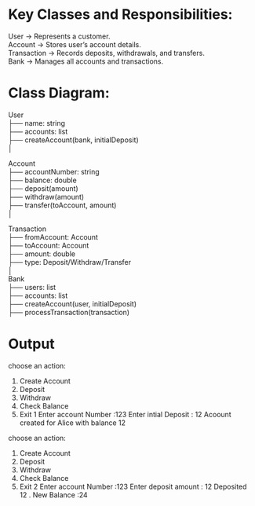 # Key Classes and Responsibilities:
User → Represents a customer.<br/>
Account → Stores user’s account details.<br/>
Transaction → Records deposits, withdrawals, and transfers.<br/>
Bank → Manages all accounts and transactions.<br/>



# Class Diagram:

User<br/>
 ├── name: string<br/>
 ├── accounts: list<Account><br/>
 ├── createAccount(bank, initialDeposit)<br/>
 │<br/>


Account<br/>
 ├── accountNumber: string<br/>
 ├── balance: double<br/>
 ├── deposit(amount)<br/>
 ├── withdraw(amount)<br/>
 ├── transfer(toAccount, amount)<br/>
 │<br/>
 
Transaction<br/>
 ├── fromAccount: Account<br/>
 ├── toAccount: Account<br/>
 ├── amount: double<br/>
 ├── type: Deposit/Withdraw/Transfer<br/>
 │<br/>
Bank<br/>
 ├── users: list<User><br/>
 ├── accounts: list<Account><br/>
 ├── createAccount(user, initialDeposit)<br/>
 ├── processTransaction(transaction)<br/>


 # Output

 choose an action:
1. Create Account
2. Deposit
3. Withdraw
4. Check Balance
5. Exit
1
Enter account Number :123
Enter intial Deposit : 12
Acoount created for Alice with balance 12

choose an action:
1. Create Account
2. Deposit
3. Withdraw
4. Check Balance
5. Exit
2
Enter account Number :123
Enter deposit amount : 12
Deposited 12 . New Balance :24
